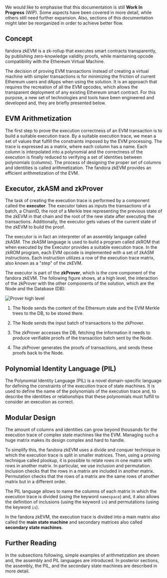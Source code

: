 We would like to emphasise that this documentation is still **Work In Progress** (WIP). Some aspects have been covered in more detail, while others still need further expansion. Also, sections of this documentation might later be reorganized in order to achieve better flow.

## Concept

fandora zkEVM is a zk-rollup that executes smart contracts transparently, by publishing zero-knowledge validity proofs, while maintaining opcode compatibility with the Ethereum Virtual Machine.

The decision of proving EVM transactions instead of creating a virtual machine with  simpler transactions is for minimizing the friction of current Ethereum users and dApps when using the solution. It is an approach that requires the recreation of all the EVM opcodes, which
allows the transparent deployment of any existing Ethereum smart contract. 
For this purpose, a new set of technologies and tools have been engineered and developed and, they are briefly presented below.


## EVM Arithmetization

The first step to prove the execution correctness of an EVM transaction is to build a suitable execution trace. By a suitable execution trace, we mean a set of values that fulfill the constraints imposed by the EVM processing. The trace is expressed as a matrix, where each column has a name. Each column is interpolated into a polynomial and the correctness of the execution is finally reduced to verifying a set of identities between polynomials (columns).
The process of designing the proper set of columns and identities is called arithmetization. The fandora zkEVM provides an efficient arithmetization of the EVM.

<!-- TODO. We could do a picture of the matrix -->

## Executor, zkASM and zkProver

The task of creating the execution trace is performed by a component called the **executor**.
The executor takes as inputs the transactions of a batch, a ChainID, the root 
of a Merkle tree representing the previous state of the zkEVM in that chain and
the root of the new state after executing the transactions. 
Additionally, the executor gets values 
of the current state of the zkEVM to build the proof.

The executor is in fact an interpreter of an assembly language
called zkASM. 
The zkASM language is used to build a program called zkROM that 
when executed by the Executor provides a suitable execution trace.
In the zkROM program, each EVM opcode is implemented with a
set of zkASM instructions. 
Each instruction utilizes a row of the execution trace matrix, 
also known as a "step" of the zkEVM. 

The executor is part of the **zkProver**, which is the
core component of the fandora zkEVM.
The following figure shows, at a high level, the interaction of the zkProver with the other components of the solution, which are the Node and the Database (DB):

![Prover high level](figures/intro-zkprv-and-node.png)

1. The Node sends the content of the Ethereum state and the EVM Merkle trees to the DB, to be stored there. 

2. The Node sends the input batch of transactions to the zkProver. 

3. The zkProver accesses the DB, fetching the information it needs to produce verifiable proofs of the transaction batch sent by the Node. 

4. The zkProver generates the proofs of transactions, and sends these proofs back to the Node. 

## Polynomial Identity Language (PIL)

The Polynomial Identity Language (PIL) is a novel domain-specific language
for defining the constraints of the execution trace of state machines. 
It is used to define the name of the polynomials of the execution trace and, to describe the identities or relationships that these polynomials must fulfill to consider an execution as correct.

## Modular Design

The amount of columns and identities can grow beyond thousands 
for the execution trace of complex state machines like the EVM.
Managing such a huge matrix makes its design complex and hard to handle.

To simplify this, the fandora zkEVM uses a divide and conquer technique
in which the execution trace is split in smaller matrices.
Then, using a proving technique called plookup, it is possible to 
relate rows in one matrix with rows in another matrix.
In particular, we use inclusion and permutation.
Inclusion checks that the rows in a matrix are
included in another matrix.
Permutation checks that the rows of a matrix are the same 
rows of another matrix but in a different order.  

The PIL language allows to name the columns of each matrix in which the execution trace is divided (using the keyword $\mathtt{namespace}$) and, it also allows the definition of inclusions 
(using the keyword $\mathtt{in}$) and permutations (using the keyword $\mathtt{is}$). 

In the fandora zkEVM, the execution trace is divided into a main matrix also called 
the **main state machine** and secondary matrices also called **secondary state machines**. 

## Further Reading

In the subsections following, simple examples of arithmetization are shown and,
the assembly and PIL languages are introduced. 
In posterior sections, the assembly, the PIL, and the secondary state machines are described in more detail.